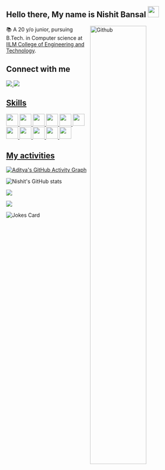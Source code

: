 <h2> Hello there, My name is Nishit Bansal <img src = "https://raw.githubusercontent.com/MartinHeinz/MartinHeinz/master/wave.gif" width = 30px> </h1>
<p align='center'>
</p>
<img width="55%" align="right" alt="Github" src="https://media.giphy.com/media/836HiJc7pgzy8iNXCn/giphy.gif" />

📚 A 20 y/o junior, pursuing B.Tech. in Computer science at [IILM College of Engineering and Technology](https://www.iilmcet.ac.in/).

## Connect with me
<a href="https://www.linkedin.com/in/nishit-bansal-b040521b8/">
<img src="https://img.icons8.com/fluency/48/000000/linkedin.png"/> 
<a href="mailto:nishitbnsl@gmail.com ">
<img src="https://img.icons8.com/color/50/000000/gmail-new.png"/>

## Skills
<img src="https://raw.githubusercontent.com/rahulbanerjee26/githubProfileReadmeGenerator/dede753e9b1dd7e1f5e8f9a9f094b67ecf7781ec/icons/cpp.svg" width=32px>
<img src="https://raw.githubusercontent.com/rahulbanerjee26/githubProfileReadmeGenerator/dede753e9b1dd7e1f5e8f9a9f094b67ecf7781ec/icons/python.svg" width=32px>
<img src="https://raw.githubusercontent.com/rahulbanerjee26/githubProfileReadmeGenerator/dede753e9b1dd7e1f5e8f9a9f094b67ecf7781ec/icons/javascript.svg" width=32px>
<img src="https://raw.githubusercontent.com/rahulbanerjee26/githubProfileReadmeGenerator/dede753e9b1dd7e1f5e8f9a9f094b67ecf7781ec/icons/reactjs.svg" width=32px>
<img src="https://raw.githubusercontent.com/rahulbanerjee26/githubProfileReadmeGenerator/dede753e9b1dd7e1f5e8f9a9f094b67ecf7781ec/icons/nodejs.svg" width=32px>
<img src="https://raw.githubusercontent.com/rahulbanerjee26/githubProfileReadmeGenerator/dede753e9b1dd7e1f5e8f9a9f094b67ecf7781ec/icons/linux.svg" width=32px>
<img src="https://raw.githubusercontent.com/rahulbanerjee26/githubProfileReadmeGenerator/dede753e9b1dd7e1f5e8f9a9f094b67ecf7781ec/icons/express.svg" width=32px>
<img src="https://raw.githubusercontent.com/rahulbanerjee26/githubProfileReadmeGenerator/dede753e9b1dd7e1f5e8f9a9f094b67ecf7781ec/icons/mongodb.svg" width=32px>
<img src="https://raw.githubusercontent.com/rahulbanerjee26/githubProfileReadmeGenerator/dede753e9b1dd7e1f5e8f9a9f094b67ecf7781ec/icons/mysql.svg" width=32px>
<img src="https://raw.githubusercontent.com/rahulbanerjee26/githubProfileReadmeGenerator/dede753e9b1dd7e1f5e8f9a9f094b67ecf7781ec/icons/html.svg" width=32px>
<img src="https://raw.githubusercontent.com/rahulbanerjee26/githubProfileReadmeGenerator/dede753e9b1dd7e1f5e8f9a9f094b67ecf7781ec/icons/css.svg" width=32px>




## My activities
[![Aditya's GitHub Activity Graph](https://activity-graph.herokuapp.com/graph?username=Nishit278&theme=aura)](https://git.io/praveenscience)

![Nishit's GitHub stats](https://github-readme-stats.vercel.app/api?username=Nishit278&show_icons=true&theme=midnight-purple&hide_border=true)


<!-- 
<div>
  <img src="https://github.com/Pepyn0/Pepyn0/raw/output/github-contribution-grid-snake.svg" alt="snake"></center>
</div>

<!-- ![Snake animation](https://github.com/Pepyn0/Pepyn0/blob/output/github-contribution-grid-snake.svg) -->


![](https://github-readme-stats.vercel.app/api/top-langs/?username=Nishit278&theme=midnight-purple&layout=compact&hide_border=true)

![](https://github-readme-streak-stats.herokuapp.com/?user=Nishit278&theme=midnight-purple&hide_border=true)

![Jokes Card](https://readme-jokes.vercel.app/api?theme=tokyonight&hide_border=true)
